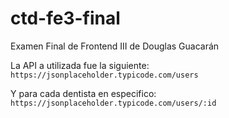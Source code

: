 # ctd-fe3-final

Examen Final de Frontend III de Douglas Guacarán

La API a utilizada fue la siguiente:
`https://jsonplaceholder.typicode.com/users`

Y para cada dentista en especifico:
`https://jsonplaceholder.typicode.com/users/:id`

